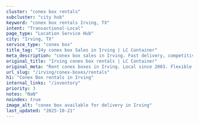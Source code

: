 ```yaml
---
cluster: "conex box rentals"
subcluster: "city hub"
keyword: "conex box rentals Irving, TX"
intent: "Transactional-Local"
page_type: "Location Service Hub"
city: "Irving, TX"
service_type: "conex box"
title_tag: "24y conex box Sales in Irving | LC Container"
meta_description: "conex box sales in Irving. Fast delivery, competitive pricing. Serving conex boxes area. Quote ID: QU1. Call (214) 524-4168 for your free quote today."
original_title: "Irving conex box rentals | LC Container"
original_meta: "Rent conex boxes in Irving. Local since 2003. Flexible rental terms. Same-week delivery available. Get your free quote — call (214) 524-4168 today."
url_slug: "/irving/conex-boxes/rentals"
h1: "Conex Box rentals in Irving"
internal_links: "/inventory"
priority: 3
notes: "NaN"
noindex: true
image_alt: "conex box available for delivery in Irving"
last_updated: "2025-10-21"
---
```


<!-- TODO: Add unique city/inventory copy, images, and internal links here. -->
